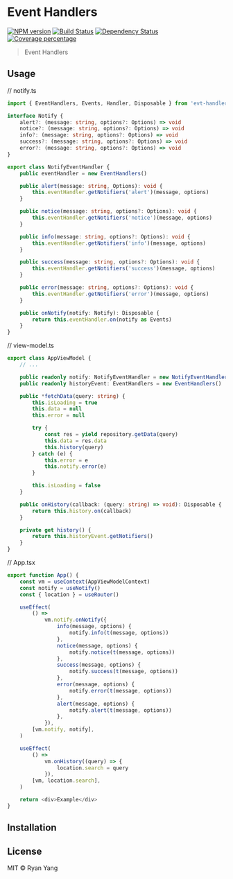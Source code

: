 # Event Handlers
[![NPM version][npm-image]][npm-url] [![Build Status][travis-image]][travis-url] [![Dependency Status][daviddm-image]][daviddm-url] [![Coverage percentage][coveralls-image]][coveralls-url]
> Event Handlers
## Usage

// notify.ts
```ts
import { EventHandlers, Events, Handler, Disposable } from 'evt-handlers'

interface Notify {
    alert?: (message: string, options?: Options) => void
    notice?: (message: string, options?: Options) => void
    info?: (message: string, options?: Options) => void
    success?: (message: string, options?: Options) => void
    error?: (message: string, options?: Options) => void
}

export class NotifyEventHandler {
    public eventHandler = new EventHandlers()

    public alert(message: string, Options): void {
        this.eventHandler.getNotifiers('alert')(message, options)
    }

    public notice(message: string, options?: Options): void {
        this.eventHandler.getNotifiers('notice')(message, options)
    }

    public info(message: string, options?: Options): void {
        this.eventHandler.getNotifiers('info')(message, options)
    }

    public success(message: string, options?: Options): void {
        this.eventHandler.getNotifiers('success')(message, options)
    }

    public error(message: string, options?: Options): void {
        this.eventHandler.getNotifiers('error')(message, options)
    }

    public onNotify(notify: Notify): Disposable {
        return this.eventHandler.on(notify as Events)
    }
}
```

// view-model.ts
```ts
export class AppViewModel {
    // ...

    public readonly notify: NotifyEventHandler = new NotifyEventHandler()
    public readonly historyEvent: EventHandlers = new EventHandlers()

    public *fetchData(query: string) {
        this.isLoading = true
        this.data = null
        this.error = null

        try {
            const res = yield repository.getData(query)
            this.data = res.data
            this.history(query)
        } catch (e) {
            this.error = e
            this.notify.error(e)
        }

        this.isLoading = false
    }

    public onHistory(callback: (query: string) => void): Disposable {
        return this.history.on(callback)
    }

    private get history() {
        return this.historyEvent.getNotifiers()
    }
}
```

// App.tsx
```ts
export function App() {
    const vm = useContext(AppViewModelContext)
    const notify = useNotify()
    const { location } = useRouter()

    useEffect(
        () =>
            vm.notify.onNotify({
                info(message, options) {
                    notify.info(t(message, options))
                },
                notice(message, options) {
                    notify.notice(t(message, options))
                },
                success(message, options) {
                    notify.success(t(message, options))
                },
                error(message, options) {
                    notify.error(t(message, options))
                },
                alert(message, options) {
                    notify.alert(t(message, options))
                },
            }),
        [vm.notify, notify],
    )

    useEffect(
        () =>
            vm.onHistory((query) => {
                location.search = query
            }),
        [vm, location.search],
    )

    return <div>Example</div>
}
```

## Installation

## License

MIT © Ryan Yang

[npm-image]: https://badge.fury.io/js/evt-handlers.svg
[npm-url]: https://npmjs.org/package/evt-handlers
[travis-image]: https://travis-ci.org/novonetworks/evt-handlers.svg?branch=master
[travis-url]: https://travis-ci.org/novonetworks/evt-handlers
[daviddm-image]: https://david-dm.org/novonetworks/evt-handlers.svg?theme=shields.io
[daviddm-url]: https://david-dm.org/novonetworks/evt-handlers
[coveralls-image]: https://coveralls.io/repos/novonetworks/evt-handlers/badge.svg
[coveralls-url]: https://coveralls.io/r/novonetworks/evt-handlers
